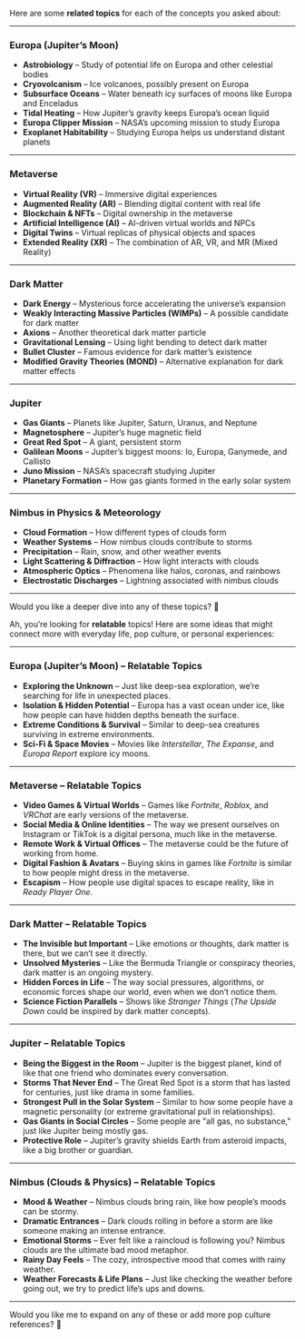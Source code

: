 Here are some **related topics** for each of the concepts you asked about:

---

### **Europa (Jupiter’s Moon)**
- **Astrobiology** – Study of potential life on Europa and other celestial bodies  
- **Cryovolcanism** – Ice volcanoes, possibly present on Europa  
- **Subsurface Oceans** – Water beneath icy surfaces of moons like Europa and Enceladus  
- **Tidal Heating** – How Jupiter’s gravity keeps Europa’s ocean liquid  
- **Europa Clipper Mission** – NASA’s upcoming mission to study Europa  
- **Exoplanet Habitability** – Studying Europa helps us understand distant planets  

---

### **Metaverse**
- **Virtual Reality (VR)** – Immersive digital experiences  
- **Augmented Reality (AR)** – Blending digital content with real life  
- **Blockchain & NFTs** – Digital ownership in the metaverse  
- **Artificial Intelligence (AI)** – AI-driven virtual worlds and NPCs  
- **Digital Twins** – Virtual replicas of physical objects and spaces  
- **Extended Reality (XR)** – The combination of AR, VR, and MR (Mixed Reality)  

---

### **Dark Matter**
- **Dark Energy** – Mysterious force accelerating the universe’s expansion  
- **Weakly Interacting Massive Particles (WIMPs)** – A possible candidate for dark matter  
- **Axions** – Another theoretical dark matter particle  
- **Gravitational Lensing** – Using light bending to detect dark matter  
- **Bullet Cluster** – Famous evidence for dark matter’s existence  
- **Modified Gravity Theories (MOND)** – Alternative explanation for dark matter effects  

---

### **Jupiter**
- **Gas Giants** – Planets like Jupiter, Saturn, Uranus, and Neptune  
- **Magnetosphere** – Jupiter’s huge magnetic field  
- **Great Red Spot** – A giant, persistent storm  
- **Galilean Moons** – Jupiter’s biggest moons: Io, Europa, Ganymede, and Callisto  
- **Juno Mission** – NASA’s spacecraft studying Jupiter  
- **Planetary Formation** – How gas giants formed in the early solar system  

---

### **Nimbus in Physics & Meteorology**
- **Cloud Formation** – How different types of clouds form  
- **Weather Systems** – How nimbus clouds contribute to storms  
- **Precipitation** – Rain, snow, and other weather events  
- **Light Scattering & Diffraction** – How light interacts with clouds  
- **Atmospheric Optics** – Phenomena like halos, coronas, and rainbows  
- **Electrostatic Discharges** – Lightning associated with nimbus clouds  

---

Would you like a deeper dive into any of these topics? 🚀

Ah, you’re looking for **relatable** topics! Here are some ideas that might connect more with everyday life, pop culture, or personal experiences:

---

### **Europa (Jupiter’s Moon) – Relatable Topics**
- **Exploring the Unknown** – Just like deep-sea exploration, we’re searching for life in unexpected places.  
- **Isolation & Hidden Potential** – Europa has a vast ocean under ice, like how people can have hidden depths beneath the surface.  
- **Extreme Conditions & Survival** – Similar to deep-sea creatures surviving in extreme environments.  
- **Sci-Fi & Space Movies** – Movies like *Interstellar*, *The Expanse*, and *Europa Report* explore icy moons.  

---

### **Metaverse – Relatable Topics**
- **Video Games & Virtual Worlds** – Games like *Fortnite*, *Roblox*, and *VRChat* are early versions of the metaverse.  
- **Social Media & Online Identities** – The way we present ourselves on Instagram or TikTok is a digital persona, much like in the metaverse.  
- **Remote Work & Virtual Offices** – The metaverse could be the future of working from home.  
- **Digital Fashion & Avatars** – Buying skins in games like *Fortnite* is similar to how people might dress in the metaverse.  
- **Escapism** – How people use digital spaces to escape reality, like in *Ready Player One*.  

---

### **Dark Matter – Relatable Topics**
- **The Invisible but Important** – Like emotions or thoughts, dark matter is there, but we can’t see it directly.  
- **Unsolved Mysteries** – Like the Bermuda Triangle or conspiracy theories, dark matter is an ongoing mystery.  
- **Hidden Forces in Life** – The way social pressures, algorithms, or economic forces shape our world, even when we don’t notice them.  
- **Science Fiction Parallels** – Shows like *Stranger Things* (*The Upside Down* could be inspired by dark matter concepts).  

---

### **Jupiter – Relatable Topics**
- **Being the Biggest in the Room** – Jupiter is the biggest planet, kind of like that one friend who dominates every conversation.  
- **Storms That Never End** – The Great Red Spot is a storm that has lasted for centuries, just like drama in some families.  
- **Strongest Pull in the Solar System** – Similar to how some people have a magnetic personality (or extreme gravitational pull in relationships).  
- **Gas Giants in Social Circles** – Some people are "all gas, no substance," just like Jupiter being mostly gas.  
- **Protective Role** – Jupiter’s gravity shields Earth from asteroid impacts, like a big brother or guardian.  

---

### **Nimbus (Clouds & Physics) – Relatable Topics**
- **Mood & Weather** – Nimbus clouds bring rain, like how people’s moods can be stormy.  
- **Dramatic Entrances** – Dark clouds rolling in before a storm are like someone making an intense entrance.  
- **Emotional Storms** – Ever felt like a raincloud is following you? Nimbus clouds are the ultimate bad mood metaphor.  
- **Rainy Day Feels** – The cozy, introspective mood that comes with rainy weather.  
- **Weather Forecasts & Life Plans** – Just like checking the weather before going out, we try to predict life’s ups and downs.  

---

Would you like me to expand on any of these or add more pop culture references? 🚀
